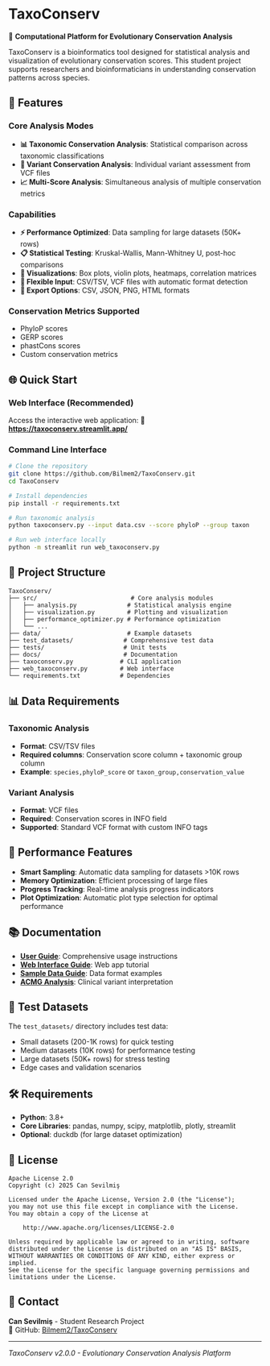 # TaxoConserv

🧬 **Computational Platform for Evolutionary Conservation Analysis**

TaxoConserv is a bioinformatics tool designed for statistical analysis and visualization of evolutionary conservation scores. This student project supports researchers and bioinformaticians in understanding conservation patterns across species.

## 🚀 Features

### Core Analysis Modes
- **📊 Taxonomic Conservation Analysis**: Statistical comparison across taxonomic classifications
- **🧪 Variant Conservation Analysis**: Individual variant assessment from VCF files
- **📈 Multi-Score Analysis**: Simultaneous analysis of multiple conservation metrics

### Capabilities
- **⚡ Performance Optimized**: Data sampling for large datasets (50K+ rows)
- **📋 Statistical Testing**: Kruskal-Wallis, Mann-Whitney U, post-hoc comparisons
- **🎨 Visualizations**: Box plots, violin plots, heatmaps, correlation matrices
- **📁 Flexible Input**: CSV/TSV, VCF files with automatic format detection
- **💾 Export Options**: CSV, JSON, PNG, HTML formats

### Conservation Metrics Supported
- PhyloP scores
- GERP scores  
- phastCons scores
- Custom conservation metrics

## 🌐 Quick Start

### Web Interface (Recommended)
Access the interactive web application:
**🔗 https://taxoconserv.streamlit.app/**

### Command Line Interface
```bash
# Clone the repository
git clone https://github.com/Bilmem2/TaxoConserv.git
cd TaxoConserv

# Install dependencies
pip install -r requirements.txt

# Run taxonomic analysis
python taxoconserv.py --input data.csv --score phyloP --group taxon

# Run web interface locally
python -m streamlit run web_taxoconserv.py
```

## 📁 Project Structure

```
TaxoConserv/
├── src/                          # Core analysis modules
│   ├── analysis.py              # Statistical analysis engine
│   ├── visualization.py         # Plotting and visualization
│   ├── performance_optimizer.py # Performance optimization
│   └── ...
├── data/                        # Example datasets
├── test_datasets/              # Comprehensive test data
├── tests/                      # Unit tests
├── docs/                       # Documentation
├── taxoconserv.py             # CLI application
├── web_taxoconserv.py         # Web interface
└── requirements.txt           # Dependencies
```

## 📊 Data Requirements

### Taxonomic Analysis
- **Format**: CSV/TSV files
- **Required columns**: Conservation score column + taxonomic group column
- **Example**: `species,phyloP_score` or `taxon_group,conservation_value`

### Variant Analysis  
- **Format**: VCF files
- **Required**: Conservation scores in INFO field
- **Supported**: Standard VCF format with custom INFO tags

## 🔧 Performance Features

- **Smart Sampling**: Automatic data sampling for datasets >10K rows
- **Memory Optimization**: Efficient processing of large files
- **Progress Tracking**: Real-time analysis progress indicators
- **Plot Optimization**: Automatic plot type selection for optimal performance

## 📚 Documentation

- **[User Guide](docs/USER_GUIDE.md)**: Comprehensive usage instructions
- **[Web Interface Guide](docs/WEB_INTERFACE_GUIDE.md)**: Web app tutorial  
- **[Sample Data Guide](docs/SAMPLE_DATA_GUIDE.md)**: Data format examples
- **[ACMG Analysis](docs/ACMG_ANALYSIS.md)**: Clinical variant interpretation

## 🧪 Test Datasets

The `test_datasets/` directory includes test data:
- Small datasets (200-1K rows) for quick testing
- Medium datasets (10K rows) for performance testing  
- Large datasets (50K+ rows) for stress testing
- Edge cases and validation scenarios

## 🛠️ Requirements

- **Python**: 3.8+
- **Core Libraries**: pandas, numpy, scipy, matplotlib, plotly, streamlit
- **Optional**: duckdb (for large dataset optimization)

## 📄 License

```
Apache License 2.0
Copyright (c) 2025 Can Sevilmiş

Licensed under the Apache License, Version 2.0 (the "License");
you may not use this file except in compliance with the License.
You may obtain a copy of the License at

    http://www.apache.org/licenses/LICENSE-2.0

Unless required by applicable law or agreed to in writing, software
distributed under the License is distributed on an "AS IS" BASIS,
WITHOUT WARRANTIES OR CONDITIONS OF ANY KIND, either express or implied.
See the License for the specific language governing permissions and
limitations under the License.
```

## 📧 Contact

**Can Sevilmiş** - Student Research Project  
🔗 GitHub: [Bilmem2/TaxoConserv](https://github.com/Bilmem2/TaxoConserv)

---

*TaxoConserv v2.0.0 - Evolutionary Conservation Analysis Platform*
